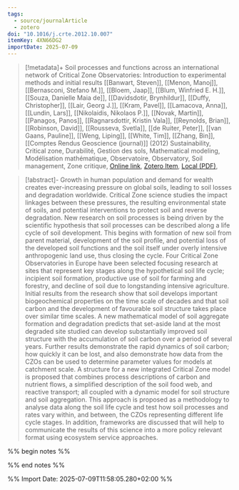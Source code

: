 ```yaml
---
tags:
  - source/journalArticle
  - zotero
doi: "10.1016/j.crte.2012.10.007"
itemKey: 4XN66DG2
importDate: 2025-07-09
---
```

>[!metadata]+
> Soil processes and functions across an international network of Critical Zone Observatories: Introduction to experimental methods and initial results
> [[Banwart, Steven]], [[Menon, Manoj]], [[Bernasconi, Stefano M.]], [[Bloem, Jaap]], [[Blum, Winfried E. H.]], [[Souza, Danielle Maia de]], [[Davidsdotir, Brynhildur]], [[Duffy, Christopher]], [[Lair, Georg J.]], [[Kram, Pavel]], [[Lamacova, Anna]], [[Lundin, Lars]], [[Nikolaidis, Nikolaos P.]], [[Novak, Martin]], [[Panagos, Panos]], [[Ragnarsdottir, Kristin Vala]], [[Reynolds, Brian]], [[Robinson, David]], [[Rousseva, Svetla]], [[de Ruiter, Peter]], [[van Gaans, Pauline]], [[Weng, Liping]], [[White, Tim]], [[Zhang, Bin]], 
> [[Comptes Rendus Geoscience (journal)]] (2012)
> Sustainability, Critical zone, Durabilité, Gestion des sols, Mathematical modeling, Modélisation mathématique, Observatoire, Observatory, Soil management, Zone critique, 
> [Online link](https://www.sciencedirect.com/science/article/pii/S1631071312001885), [Zotero Item](zotero://select/library/items/4XN66DG2), [Local (PDF)](file://C:/Users/aburg/Documents/references/zotero/storage/LGFLRUXB/Banwart2012_SoilProcesses.pdf), 

>[!abstract]-
>Growth in human population and demand for wealth creates ever-increasing pressure on global soils, leading to soil losses and degradation worldwide. Critical Zone science studies the impact linkages between these pressures, the resulting environmental state of soils, and potential interventions to protect soil and reverse degradation. New research on soil processes is being driven by the scientific hypothesis that soil processes can be described along a life cycle of soil development. This begins with formation of new soil from parent material, development of the soil profile, and potential loss of the developed soil functions and the soil itself under overly intensive anthropogenic land use, thus closing the cycle. Four Critical Zone Observatories in Europe have been selected focusing research at sites that represent key stages along the hypothetical soil life cycle; incipient soil formation, productive use of soil for farming and forestry, and decline of soil due to longstanding intensive agriculture. Initial results from the research show that soil develops important biogeochemical properties on the time scale of decades and that soil carbon and the development of favourable soil structure takes place over similar time scales. A new mathematical model of soil aggregate formation and degradation predicts that set-aside land at the most degraded site studied can develop substantially improved soil structure with the accumulation of soil carbon over a period of several years. Further results demonstrate the rapid dynamics of soil carbon; how quickly it can be lost, and also demonstrate how data from the CZOs can be used to determine parameter values for models at catchment scale. A structure for a new integrated Critical Zone model is proposed that combines process descriptions of carbon and nutrient flows, a simplified description of the soil food web, and reactive transport; all coupled with a dynamic model for soil structure and soil aggregation. This approach is proposed as a methodology to analyse data along the soil life cycle and test how soil processes and rates vary within, and between, the CZOs representing different life cycle stages. In addition, frameworks are discussed that will help to communicate the results of this science into a more policy relevant format using ecosystem service approaches.

%% begin notes %%

%% end notes %%

%% Import Date: 2025-07-09T11:58:05.280+02:00 %%
